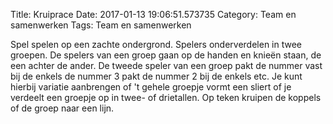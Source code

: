 Title: Kruiprace
Date: 2017-01-13 19:06:51.573735
Category: Team en samenwerken
Tags: Team en samenwerken

Spel spelen op een zachte ondergrond. Spelers onderverdelen in twee groepen. De spelers van een groep gaan op de handen en knieën staan, de een achter de ander. De tweede speler van een groep pakt de nummer vast bij de enkels de nummer 3 pakt de nummer 2 bij de enkels etc. Je kunt hierbij variatie aanbrengen of 't gehele groepje vormt een sliert of je verdeelt een groepje op in twee- of drietallen.
Op teken kruipen de koppels of de groep naar een lijn.